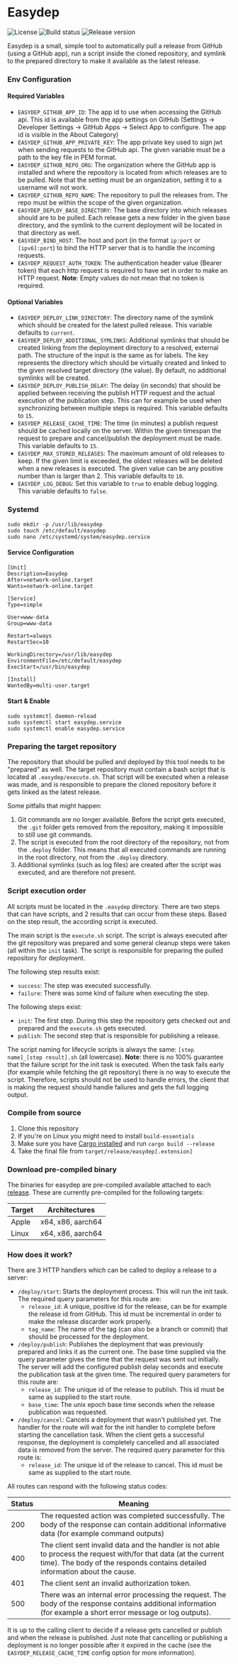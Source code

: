 # Easydep

![License](https://img.shields.io/github/license/easybill/easydep)
![Build status](https://img.shields.io/github/actions/workflow/status/easybill/easydep/ci.yml)
![Release version](https://img.shields.io/github/v/release/easybill/easydep)

Easydep is a small, simple tool to automatically pull a release from GitHub (using a GitHub app), run a script inside
the cloned repository, and symlink to the prepared directory to make it available as the latest release.

### Env Configuration

#### Required Variables

* `EASYDEP_GITHUB_APP_ID`: The app id to use when accessing the GitHub api. This id is available from the app settings
  on GitHub (Settings -> Developer Settings -> GitHub Apps -> Select App to configure. The app id is visible in the
  About Category)
* `EASYDEP_GITHUB_APP_PRIVATE_KEY`: The app private key used to sign jwt when sending requests to the GitHub api. The
  given variable must be a path to the key file in PEM format.
* `EASYDEP_GITHUB_REPO_ORG`: The organization where the GitHub app is installed and where the repository is located from
  which releases are to be pulled. Note that the setting must be an organization, setting it to a username will not
  work.
* `EASYDEP_GITHUB_REPO_NAME`: The repository to pull the releases from. The repo must be within the scope of the given
  organization.
* `EASYDEP_DEPLOY_BASE_DIRECTORY`: The base directory into which releases should are to be pulled. Each release gets a
  new folder in the given base directory, and the symlink to the current deployment will be located in that directory as
  well.
* `EASYDEP_BIND_HOST`: The host and port (in the format `ip:port` or `[ipv6]:port`) to bind the HTTP server that is to
  handle the incoming requests.
* `EASYDEP_REQUEST_AUTH_TOKEN`: The authentication header value (Bearer token) that each http request is required to
  have set in order to make an HTTP request. **Note**: Empty values do not mean that no token is required.

#### Optional Variables

* `EASYDEP_DEPLOY_LINK_DIRECTORY`: The directory name of the symlink which should be created for the latest pulled
  release. This variable defaults to `current`.
* `EASYDEP_DEPLOY_ADDITIONAL_SYMLINKS`: Additional symlinks that should be created linking from the deployment directory
  to a resolved, external path. The structure of the input is the same as for labels. The key represents the directory
  which should be virtually created and linked to the given resolved target directory (the value). By default, no
  additional symlinks will be created.
* `EASYDEP_DEPLOY_PUBLISH_DELAY`: The delay (in seconds) that should be applied between receiving the publish HTTP
  request and the actual execution of the publication step. This can for example be used when synchronizing between
  multiple steps is required. This variable defaults to `15`.
* `EASYDEP_RELEASE_CACHE_TIME`: The time (in minutes) a publish request should be cached locally on the server. Within
  the given timespan the request to prepare and cancel/publish the deployment must be made. This variable defaults
  to `15`.
* `EASYDEP_MAX_STORED_RELEASES`: The maximum amount of old releases to keep. If the given limit is exceeded, the oldest
  releases will be deleted when a new releases is executed. The given value can be any positive number than is larger
  than 2. This variable defaults to `10`.
* `EASYDEP_LOG_DEBUG`: Set this variable to `true` to enable debug logging. This variable defaults to `false`.

### Systemd

```shell
sudo mkdir -p /usr/lib/easydep
sudo touch /etc/default/easydep
sudo nano /etc/systemd/system/easydep.service
```

#### Service Configuration

```
[Unit]
Description=Easydep
After=network-online.target
Wants=network-online.target

[Service]
Type=simple

User=www-data
Group=www-data

Restart=always
RestartSec=10

WorkingDirectory=/usr/lib/easydep
EnvironmentFile=/etc/default/easydep
ExecStart=/usr/bin/easydep

[Install]
WantedBy=multi-user.target
```

#### Start & Enable

```shell
sudo systemctl daemon-reload
sudo systemctl start easydep.service
sudo systemctl enable easydep.service
```

### Preparing the target repository

The repository that should be pulled and deployed by this tool needs to be "prepared" as well. The target repository
must contain a bash script that is located at `.easydep/execute.sh`. That script will be executed when a release was
made, and is responsible to prepare the cloned repository before it gets linked as the latest release.

Some pitfalls that might happen:

1. Git commands are no longer available. Before the script gets executed, the `.git` folder gets removed from the
   repository, making it impossible to still use git commands.
2. The script is executed from the root directory of the repository, not from the `.deploy` folder. This means that all
   executed commands are running in the root directory, not from the `.deploy` directory.
3. Additional symlinks (such as log files) are created after the script was executed, and are therefore not present.

### Script execution order

All scripts must be located in the `.easydep` directory. There are two steps that can have scripts, and 2 results that
can occur from these steps. Based on the step result, the according script is executed.

The main script is the `execute.sh` script. The script is always executed after the git repository was prepared and some
general cleanup steps were taken (all within the `init` task). The script is responsible for preparing the pulled
repository for deployment.

The following step results exist:

* `success`: The step was executed successfully.
* `failure`: There was some kind of failure when executing the step.

The following steps exist:

* `init`: The first step. During this step the repository gets checked out and prepared and the `execute.sh`
  gets executed.
* `publish`: The second step that is responsible for publishing a release.

The script naming for lifecycle scripts is always the same: `[step name]_[step result].sh` (all lowercase).
**Note**: there is no 100% guarantee that the failure script for the init task is executed. When the task fails early
(for example while fetching the git repository) there is no way to execute the script. Therefore, scripts should not be
used to handle errors, the client that is making the request should handle failures and gets the full logging output.

### Compile from source

1. Clone this repository
2. If you're on Linux you might need to install `build-essentials`
3. Make sure you have [Cargo installed](https://doc.rust-lang.org/cargo/getting-started/installation.html) and run `cargo build --release`
4. Take the final file from `target/release/easydep[.extension]`

### Download pre-compiled binary

The binaries for easydep are pre-compiled available attached to each
[release](https://github.com/easybill/easydep/releases). These are currently pre-compiled for
the following targets:

| Target | Architectures     |
|--------|-------------------|
| Apple  | x64, x86, aarch64 |
| Linux  | x64, x86, aarch64 |

### How does it work?

There are 3 HTTP handlers which can be called to deploy a release to a server:

* `/deploy/start`: Starts the deployment process. This will run the init task. The required query parameters for this
  route are:
    * `release_id`: A unique, positive id for the release, can be for example the release id from GitHub. This id must be
      incremental in order to make the release discarder work properly.
    * `tag_name`: The name of the tag (can also be a branch or commit) that should be processed for the deployment.
* `/deploy/publish`: Publishes the deployment that was previously prepared and links it as the current one. The base time
  supplied via the query parameter gives the time that the request was sent out initially. The server will add the
  configured publish delay seconds and execute the publication task at the given time. The required query parameters for
  this route are:
    * `release_id`: The unique id of the release to publish. This id must be same as supplied to the start route.
    * `base_time`: The unix epoch base time seconds when the release publication was requested.
* `/deploy/cancel`: Cancels a deployment that wasn't published yet. The handler for the route will wait for the init
  handler to complete before starting the cancellation task. When the client gets a successful response, the deployment
  is completely cancelled and all associated data is removed from the server. The required query parameter for this
  route is:
    * `release_id`: The unique id of the release to cancel. This id must be same as supplied to the start route.

All routes can respond with the following status codes:

| Status | Meaning                                                                                                                                                                                           |
|--------|---------------------------------------------------------------------------------------------------------------------------------------------------------------------------------------------------|
| 200    | The requested action was completed successfully. The body of the response can contain additional informative data (for example command outputs)                                                   |
| 400    | The client sent invalid data and the handler is not able to process the request with/for that data (at the current time). The body of the responds contains detailed information about the cause. |
| 401    | The client sent an invalid authorization token.                                                                                                                                                   |
| 500    | There was an internal error processing the request. The body of the response contains additional information (for example a short error message or log outputs).                                  |

It is up to the calling client to decide if a release gets cancelled or publish and when the release is published. Just
note that cancelling or publishing a deployment is no longer possible after it expired in the cache (see
the `EASYDEP_RELEASE_CACHE_TIME` config option for more information).
